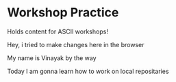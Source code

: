 # Workshop Practice

Holds content for ASCII workshops!

Hey, i tried to make changes here in the browser

My name is Vinayak by the way

Today I am gonna learn how to work on local repositaries
